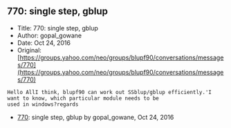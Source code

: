 ## 770: single step, gblup

- Title: 770: single step, gblup
- Author: gopal_gowane
- Date: Oct 24, 2016
- Original: [https://groups.yahoo.com/neo/groups/blupf90/conversations/messages/770](https://groups.yahoo.com/neo/groups/blupf90/conversations/messages/770)

```
Hello AllI think, blupf90 can work out SSblup/gblup efficiently.'I want to know, which particular module needs to be
used in windows?regards
```

- [770](0770.md): single step, gblup by gopal_gowane, Oct 24, 2016
